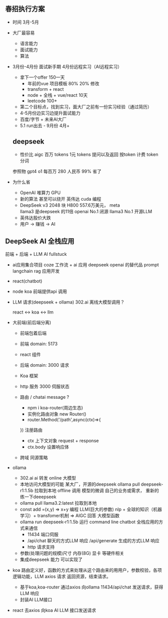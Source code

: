 ## 春招执行方案

- 时间
  3月-5月
- 大厂最容易
  - 语言能力
  - 面试能力
  - 算法
- 3月份-4月份 面试新手期 4月份远程实习（AI远程实习）
  - 拿下一个offer 150一天
    - 年前的vue 项目模板 80%  20% 修改
    - transform + react
    - node + 全栈 + vue/react  10天
    - leetcode 100+
  - 第二个目标点，找到实习，面大厂之前有一份实习经验（通过简历）
  - 4-5月份边实习边提升面试能力
  - 百度/字节 + 未来AI大厂
  - 5.1 run出去  - 9月份  4月+

  ## deepseek
  - 性价比
   aigc
   百万 tokens 1元
   tokens 提问以及返回 按token 计费
   token 分词

   参照物 gpt4  o1 每百万 280 人民币  99% 省了
-  为什么省
   - OpenAI 堆算力 GPU 
   - 新的算法 甚至可以绕开 英伟达 cuda 编程
   - DeepSeek v3 2048 块 H800  557.6万美元， meta      
    llama3 是deepseek 的11倍
    openai No.1 闭源
    llama3  No.1 开源LLM
   - 英伟达股价大跌
   - 用户 -> 赚钱 -> AI 

## DeepSeek AI 全栈应用
  前端 + 后端 + LLM AI fullstuck
- ai应用集合项目
  coze 工作流 + ai 应用
  deepseek openai 的替代品 prompt
  langchain rag 应用开发

- react(chatbot)
- node koa
  前端提供api 调用
- LLM 请求(deepseek + ollama)  302.ai
  离线大模型调用？
  
  react <-> koa <-> llm
- 大前端(前后端分离)
  - 前端包着后端

   - 前端 domain: 5173
    - react 组件
   - 后端 domain: 3000 请求
    - Koa 框架
    - http 服务 3000 伺服状态
    - 路由 / chatai message ?
      - npm i koa-router(周边生态)
      - 实例化路由对象 new Router()
      - router.Method('/path',async(ctx)=>{
        
      }) 注册路由
      - ctx 上下文对象 request + response
      - ctx.body 设置响应体

   - 跨域 同源策略

- ollama 
  - 302.ai ai 转发 online 大模型
  - 本地访问大模型的可能
    某大厂，开源的deepseek
    ollama pull deepseek-r1:1.5b 拉取到本地 offline 调用
    模型的微调 自己的业务或需求， 重新的练一下deeepseek
  - ollama pull llama3.2:latest 拉取到本地
  - const add =(x,y) => x+y 编程
    LLM(巨大的参数) nlp + 全球的知识（机器学习）+  transfomer机制 => AIGC 回答 大模型函数
  - ollama run deepseek-r1:1.5b 运行
    command line chatbot 
    全栈应用的方式来通信
     - 11434 端口伺服
     - /api/chat 聊天的方式LLM 响应
       /api/generate 生成的方式LLM 响应
     - http 请求支持 
  - 参数(处理问题的规模)尺寸
    内存(8G) 显卡 等硬件相关
  - 集成deepseek 能力 可以实现了 

- koa 
  路由定义好，函数的方式来处理从这个路由来的用用户，参数校验，各项逻辑功能，LLM axios 请求 返回资源，结束请求。
  - 基于koa,koa-router 通过axios 向ollama 11434/api/chat 发送请求，获得LLM 响应
  - 封装AI LLM接口

- react 去axios 向koa AI LLM 接口发送请求